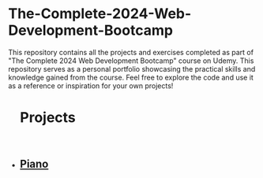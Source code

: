 # The-Complete-2024-Web-Development-Bootcamp
This repository contains all the projects and exercises completed as part of "The Complete 2024 Web Development Bootcamp" course on Udemy. This repository serves as a personal portfolio showcasing the practical skills and knowledge gained from the course. Feel free to explore the code and use it as a reference or inspiration for your own projects!

<ul>
        <h1>Projects</h1>
        <br>
        <li><h2><a href="https://dirlei12.github.io/The-Complete-2024-Web-Development-Bootcamp/Projects/piano/index.html">Piano</a> </h2></li>
    </ul>
